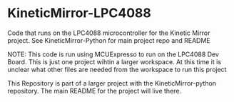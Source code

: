 # KineticMirror-LPC4088
Code that runs on the LPC4088 microcontroller for the Kinetic Mirror project.  See KineticMirror-Python for main project repo and README

NOTE: This code is run using MCUExpresso to run on the LPC4088 Dev Board.  This is just one project wihtin a larger workspace.  At this time it is unclear what other files are needed from the workspace to run this project

This Repository is part of a larger project with the KineticMirror-python repository.  The main README for the project will live there.
